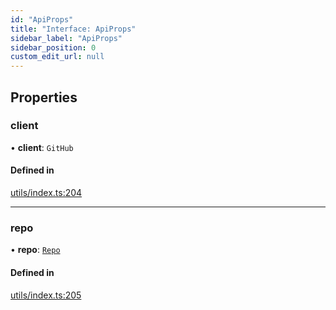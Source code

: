 ```yaml
---
id: "ApiProps"
title: "Interface: ApiProps"
sidebar_label: "ApiProps"
sidebar_position: 0
custom_edit_url: null
---
```


<!-- @format -->

## Properties

### client

• **client**: `GitHub`

#### Defined in

[utils/index.ts:204](https://github.com/Videndum/Convential-PR-Releases/blob/377fcdd/src/utils/index.ts#L204)

---

### repo

• **repo**: [`Repo`](Repo.md)

#### Defined in

[utils/index.ts:205](https://github.com/Videndum/Convential-PR-Releases/blob/377fcdd/src/utils/index.ts#L205)
